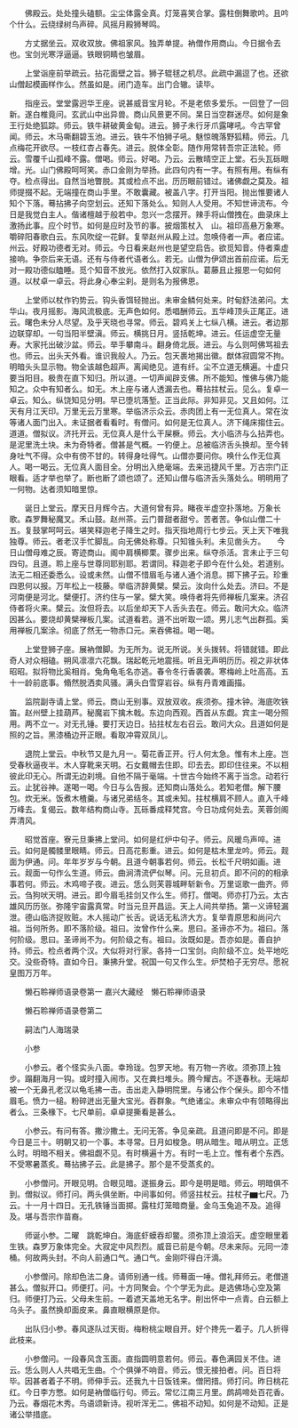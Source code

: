 <!-- { "loadSidebar": true } -->
　　佛殿云。处处撞头磕额。尘尘体露全真。灯笼喜笑合掌。露柱倒舞歌吟。且吟个什么。云绕绿树鸟声碎。风摇月殿狮琴鸣。

　　方丈据坐云。双收双放。佛祖家风。独弄单提。衲僧作用商山。今日据令去也。宝剑光寒浮逼逼。铁眼铜睛也皱眉。

　　上堂诣座前举疏云。拈花面壁之旨。狮子辊毬之机尽。此疏中漏逗了也。还欲山僧起模画样作么。然虽如是。闭门造车。出门合辙。读毕。

　　指座云。堂堂露迥华王座。说甚威音宝月轮。不是老侬多爱乐。一回登了一回新。遂白椎竟问。玄武山中出异兽。商山风景更不同。杲日当空群迷尽。如何是象王行处绝狐踪。师云。铁牛耕破黄金甸。进云。狮子未行牙爪露哮吼。今古罕曾闻。师云。木马嘶翻碧玉池。进云。铁牛不怕狮子吼。魅惊魄落野狐精。师云。几点梅花开欲尽。一枝红杏占春先。进云。脱体全彰。随作用常转吾宗正法轮。师云。雪覆千山孤峰不露。僧喝。师云。好喝。乃云。云散晴空正上堂。石头瓦砾眼增。光。山门佛殿呵呵笑。赤口金刚为举扬。此四句内有一字。有照有用。有纵有夺。检点得出。自然当地瞥脱。其或检点不出。历历眼前错过。诸佛觑之莫及。祖师提掇不起。无端撞在商山手里。不敢囊藏。被盖八字。打开当阳。抛出惟要诸人知个下落。蓦拈拂子向空划云。还知下落处么。知则人人受用。不知世谛流布。今日是我觉白主人。偕诸檀越于般若中。忽兴一念摆开。辣手将山僧拽在。曲录床上激扬此事。应个时节。如何是应时及节的事。披烟策杖入　山。祖印高悬万象寒。嚼碎阳春歌白云。东风吹绽一花鲜。复举赵州从殿上过。忽唤侍者一声。者应诺。州云。好殿功德者无对。师云。今日看来赵州也是望空启告。欲觅知音。侍者乘虚接响。争奈后来无语。还有与侍者代语者么。若无。山僧为伊颂出首前应诺。后无对一殿功德似瞌睡。觅个知音不放光。依然打入奴家队。葛藤且止报恩一句如何道。以杖卓一卓云。将此身心奉尘刹。是则名为报佛恩。

　　上堂师以杖作钓势云。钩头香饵轻抛出。未审金鳞何处来。时甸舒法弟问。太华山。夜月摇影。海风流极底。无声色如何。悉唱酬师云。五华峰顶头正尾正。进云。曙色未分人尽望。及乎天晓也寻常。师云。碧鸡关上七纵八横。进云。者边那边联穿却。一句当阳半壁滇。师云。横挑日月。竖括乾坤。进云。任运虚空无量寿。大家托出破沙盆。师云。举手攀南斗。翻身倚北辰。进云。与么则呵佛骂祖去也。师云。出头天外看。谁识我般人。乃云。包天裹地揭出徽。猷体寂圆常不拘。明暗头头显示物。物全该越色超声。离闻绝见。道有纤。尘不立道无横遍。十虚只要当阳目。极贵在直下知归。所以道。一切声闻辟支佛。所不能知。惟佛与佛乃能知之。众中有知者么。如无。木上座与诸人透漏去也。蓦拈拄杖云。见么。复卓一卓云。知么。纵饶知见分明。早已堕坑落堑。正当此际。非知非见。又且如何。江天有月江天印。万里无云万里寒。举临济示众云。赤肉团上有一无位真人。常在汝等诸人面门出入。未证据者看看时。有僧问。如何是无位真人。济下绳床搊住云。道道。僧拟议。济托开云。无位真人是什么干屎橛。师云。大小临济与么拈弄也。是泥里洗土块。未为奇特者。僧甚是气概。一钓便上。总被临济舌头换却。至今转身吐气不得。众中有傍不甘的。转得身吐得气。山僧亦要问你。唤什么作无位真人。喝一喝云。无位真人面目全。分明出入绝毫端。去来迅捷风千里。万古宗门正眼看。适才举也举了。断也断了颂也颂了。还知山僧与临济舌头落处么。明明用了一何物。达者须知暗里惊。

　　诞日上堂云。摩天日月辉今古。大道何曾有异。睹夜半虚空扑落地。万象长歌。森罗舞秘魔叉。禾山鼓。赵州茶。云门普甜者甜兮。苦者苦。争似山僧二十五。复鼓掌呵呵云。堪笑释迦老子降生之时。指天指地周行七步云。天上天下唯我独尊。师云。者老汉手忙脚乱。向无佛处称尊。只知锥头利。未见凿头方。　　今日山僧母难之辰。寄迹商山。阁中肩横楖栗。骤步出来。纵夺杀活。言未止于三句四句。且道。聆上座与世尊同耶别耶。若谓同。释迦老子即今在什么处。若道别。法无二相还委悉么。设或未然。山僧不惜眉毛与诸人通个消息。掷下拂子云。珍重四恩何以报。万年松上一枝藤。举临济辞黄檗。檗云。汝向什么处去。济曰。不是河南便是河北。檗便打。济约住与一掌。檗大笑。唤侍者将先师禅板几案来。济召侍者将火来。檗云。汝但将去。以后坐却天下人舌头去在。师云。敢问大众。临济因甚么。要烧却黄檗禅板几案。试道看若。道不出听取一颂。男儿志气出群孤。奚用禅板几案涂。彻底了然无一物赤口元。来吞佛祖。喝一喝。

　　上堂登狮子座。展衲僧脚。为无所为。说无所说。关头拨转。将错就错。即此奇人对众相磕。朔风凛凛六花飘。瑞起乾元地震摇。听且无声明历历。视之非状体昭昭。拟将物比奚相肖。兔角龟毛名亦逃。春令冬行香袭袭。寒梅岭上吐高高。五十一龄前底事。翛然脱洒卖风骚。满头白雪穿岩谷。纵有丹青难画描。

　　监院副寺请上堂。师云。商山无别事。双放双收。疾须弥。撞木钟。海底吹铁笛。赵州壁上挂葫芦。秘魔岩下擒木戟。东边向西观。西首从东觑。宾主一喝分照用。两不立一。对无孔锤。要打天边日。拈拄杖左右召云。敢问大众。且道如何是照的之旨。黑漆桶边开正眼。看取冲霄双凤儿。

　　退院上堂云。中秋节又是九月一。菊花香正开。行人何太急。惟有木上座。岂受春秋逼夜半。木人穿靴来天明。石女戴帽去住即。印去去。即印住往来。不以相彼此印无心。所谓无边刹境。自他不隔于毫端。十世古今始终不离于当念。动若行云。止犹谷神。遂喝一喝。今日与么告报。还知商山落处么。若知老僧。解下腰包。炊无米。饭煮木楂羹。与诸兄弟结冬。其或未知。拄杖横肩不顾人。直入千峰万峰去。复偈云。数年结构商山寺。瓦砾番成释梵宫。今日功成何处去。芙蓉剑阁弄清风。

　　昭觉首座。寮元旦秉拂上堂问。如何是红炉中句子。师云。风暖鸟声啐。进云。如何是髑髅里眼睛。师云。日高花影重。进云。如何是枯木里龙吟。师云。觌面为伊通。问。年年岁岁与今朝。且道今朝事若何。师云。长松千尺明如画。进云。觌面一句作么生道。师云。曲涧清流俨似琴。问。元旦初贞。即不问的的相承事若何。师云。木鸡啼子夜。进云。恁么则芙蓉城畔斩新令。万里讴歌一曲齐。师云。刍狗吠天明。进云。即今眉毛挂剑又作么生。师打。僧喝。师亦打乃云。太古雄风历历张。弥隆宇宙露真常。时当元旦开昌运。天上人间共举扬。第一义谛轻漏泄。德山临济捉败赃。木人摇动广长舌。说话无私济大方。复举青原思和尚问六祖。当何所务。即不落阶级。祖曰。汝曾作什么来。思曰。圣谛亦不为。祖曰。落何阶级。思曰。圣谛尚不为。何阶级之有。祖曰。汝既如是。吾亦如是。善自护持。师云。检点者两个汉。大似将对行家。各持一口宝剑。向阶级不立。处平地吃交。没些奇特。直如今日。秉拂升堂。祝国一句又作么生。炉焚柏子无穷尽。愿祝
皇图万万年。

　　懒石聆禅师语录卷第一
嘉兴大藏经　懒石聆禅师语录


　　懒石聆禅师语录卷第二

　　嗣法门人海瑞录

　　小参

　　小参云。者个怪实头八面。幸玲珑。包罗天地。有万物一齐收。须弥顶上独步。蹋翻海月一钩。或时撞入闹市。又在粪扫堆头。腾今耀古。不逐春秋。无端却被一个无鼻孔老汉以龟毛拂一击。击出走入静明院里。与诸公作个保头。即今不惜眉毛。愤力一槌。粉碎迸出无量大宝光。吞群象。气绝诸尘。未审众中有领略得出者么。三条椽下。七尺单前。卓卓提撕看是甚么。

　　小参云。有问有答。撒沙撒土。无问无答。争见亲疏。且道问即是不问。即是今日是三十。明朝又初一个事。本寻常。日月如梭急。明从暗生。暗从明立。正恁么时。明暗不相关。佛祖觑不见。有时横遍十方。有时一毛上立。惟有者个东西。不受寒暑蒸炙。蓦拈拂子云。此是拂子。那个是不受蒸炙的。

　　小参僧问。开眼见明。合眼见暗。遂振身云。即今是明是暗。师云。明暗俱不到。僧拟议。师打问。两头俱坐断。中间事如何。师竖拄杖云。拄杖子▆七尺。乃云。十一月十四日。无孔铁锤当面掷。露柱灯笼暗商量。金乌玉兔追不及。追得及。堪与吾宗作苗裔。

　　师诞小参。二曜　跳乾坤白。海底虾蟆吞却鳖。须弥顶上浪滔天。虚空眼里着生铁。森罗万象体完全。大寂定中风烈烈。威音已前是今朝。尽未来际。元同一漆桶。何故两头封。不向人前通口气。通口气。金刚吓得白汗滴。

　　小参僧问。除却色法二身。请师别通一线。师蓦面一唾。僧礼拜师云。老僧道甚么。僧拟开口。师便打。问。十方同聚会。个个学无为此。是选佛场心空及第归。师便打乃云。父母未生前。一着遮天盖地无名字。削出怀中一点青。白云额上乌头子。虽然换却面皮来。鼻直眼横原是你。

　　出队归小参。春风逐队过天街。梅粉桃尘眼自开。好个搀先一着子。几人折得此枝来。

　　小参僧问。一段春风含玉面。直指圆明意若何。师云。春色满园关不住。进云。恁么则人人共唱无生曲。个个俱弹不响音。师云。恨无接拍者。问。百日将毕。因甚者着子不明。师伸手云。还我九十日饭钱来。僧罔措。师打问。昨日桃花红。今日李方憋。如何是衲僧临行句。师云。常忆江南三月里。鹧鸪啼处百花香。乃云。春烟花木秀。鸟语颂新诗。视听浑无二。佛祖不动知。如何是不动知。正是诸公举措底。

